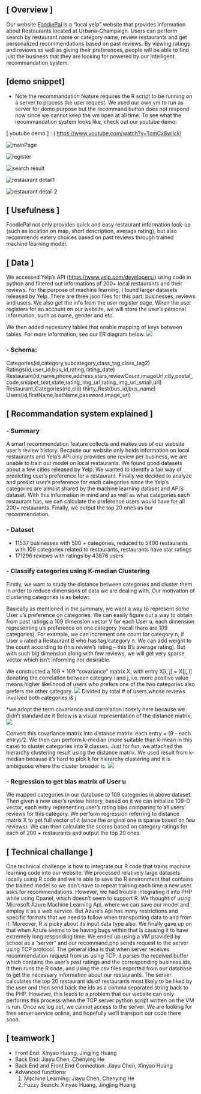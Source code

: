 ## [ Overview ]
Our website [FoodiePal](http://foodiepal.web.engr.illinois.edu) is a “local yelp” website that provides information about Restaurants located at Urbana-Champaign. Users can perform search by restaurant name or category name, review restaurants and get personalized recommendations based on past reviews. By viewing ratings and reviews as well as giving their preferences, people will be able to find just the business that they are looking for powered by our intelligent recommandation system. 

## [demo snippet]
- Note the recommandation feature requires the R script to be running on a server to process the user request. We used our own vm to run as server for demo purpose but the recommand button does not respond now since we cannot keep the vm open at all time. To see what the recommandation system looks like, check out our youtube demo: 

[ youtube demo ] : ( https://www.youtube.com/watch?v=TcmCx8wilck)

![mainPage](/snapShots/mainPage.JPG?raw=true)

![register](/snapShots/register.JPG?raw=true)

![search result](/snapShots/result.JPG?raw=true)

![restaurant detail1](/snapShots/detail1.JPG?raw=true)

![restaurant  detail 2](/snapShots/detail2.JPG?raw=true)

## [ Usefulness ]
FoodiePal not only provides quick and easy restaurant information look-up (such as location on map, short description, average rating), but also recommends eatery choices based on past reviews through trained machine learning model. 

## [ Data ]
We accessed Yelp’s API (https://www.yelp.com/developers/) using code in python and filtered out informations of 200+ local restaurants and their reviews. For the purpose of machine learning, I found larger datasets released by Yelp. There are three json files for this part: businesses, reviews and users. We also get the info from the user register page. When the user registers for an account on our website, we will store the user’s personal information, such as name, gender and etc. 

We then added necessary tables that enable mapping of keys between tables. For more information, see our ER diagram below. 
![](/snapShots/erDiagram.png?raw=true)
  ### - Schema:
Categories(id,category,subcategory,class_tag,class_tag2)
Ratings(id,user_id,bus_id,rating,rating_date)
Restaurant(id,name,phone,address,stars,reviewCount,imageUrl,city,postal_code,snippet_text,state,rating_img_url,rating_img_url_small,url)
Restaurant_Categories(rid,cid)
thirty_Rest(bus_id,bus_name)
Users(id,firstName,lastName,password,image_url) 

## [ Recommandation system explained ]
### - Summary
A smart recommendation feature collects and makes use of our website user’s review history. Because our website only holds information on local restaurants and Yelp’s API only provides one review per business, we are unable to train our model on local restaurants. We found good datasets about a few cities released by Yelp. We wanted to identify a fair way of predicting user’s preference for a restaurant. Finally we decided to analyze and predict user’s preference for each categories since the Yelp’s categories are almost shared by the machine learning dataset and API’s dataset. With this information in mind and as well as what categories each restaurant has, we can calculate the preference users would have for all 200+ restaurants. Finally, we output the top 20 ones as our recommendation. 

### - Dataset
- 11537 businesses with 500 + categories, reduced to 5400 restaurants with 109 categories related to restaurants, restaurants have star ratings
- 171296 reviews with ratings by 43876 users

### - Classify categories using K-median Clustering
Firstly, we want to study the distance between categories and cluster them in order to reduce dimensions of data we are dealing with. Our motivation of clustering categories is as below: 

Basically as mentioned in the summary, we want a way to represent some User u’s preference on categories. We can easily figure out a way to obtain from past ratings a 109 dimension vector V for each User u, each dimension representing u’s preference on one category (recall there are 109 categories). For example, we can increment one count for category n, if User u rated a Restaurant B who has tag/category n. We can add weight to the count according to (this review’s rating – this B’s average rating). But with such big dimension along with few reviews, we will get very sparse vector which isn’t informing nor desirable.

We constructed a 109 * 109 “covariance” matrix X, with entry X[i, j] = X[j, i] denoting the correlation between category i and j, i.e. more positive value means higher likelihood of users who prefers one of the two categories also prefers the other category. 
![](/snapShots/ml1.JPG?raw=true)
Divided by total # of users whose reviews involved both categories i& j

*we adopt the term covariance and correlation loosely here because we didn’t standardize it
Below is a visual representation of the distance matrix, 
![](/snapShots/ml2.jpg?raw=true)

Convert this covariance matrix into distance matrix: each entry = (9 - each entry)/2. We then can perform k-median (more suitable than k-mean in this case) to cluster categories into 9 classes. Just for fun, we attached the hierarchy clustering result using the distance matrix. We used result from k-median because it’s hard to pick k for hierarchy clustering and it is ambiguous where the cluster broader is.
 ![](/snapShots/ml3.jpg?raw=true)

### - Regression to get bias matrix of User u
We mapped categories in our database to 109 categories in above dataset. Then given a new user’s review history, based on it we can initialize 109-D vector, each entry representing user’s rating bias comparing to all users’ reviews for this category. We perform regression referring to distance matrix X to get full vector of it (since the original one is sparse based on few reviews). We can then calculate the scores based on category ratings for each of 200 + restaurants and output the top 20 ones.
 
## [ Technical challange ]
One technical challenge is how to integrate our R code that trains machine learning code into our website. We processed relatively large datasets locally using R code and we’re able to save the R environment that contains the trained model so we don’t have to repeat training each time a new user asks for recommendations. However, we had trouble integrating it into PHP while using Cpanel, which doesn’t seem to support R. 
We thought of using Microsoft Azure Machine Learning Api, where we can save our model and employ it as a web service. But Azure’s Api has many restrictions and specific formats that we need to follow when transporting data to and from it. Moreover, R is picky about its input data type also. We finally gave up on that when Azure seems to be having bugs within that is causing it to have extremely long responding time. 
We ended up using a VM provided by school as a “server” and our recommand.php sends request to the server using TCP protocol. The general idea is that when server receives recommendation request from us using TCP, it parses the received buffer which contains the user’s past ratings and the corresponding business ids. It then runs the R code, and using the csv files exported from our database to get the necessary information about our restaurants. The server calculates the top 20 restaurant ids of restaurants most likely to be liked by the user and then send back the ids as a comma separated string back to the PHP. 
However, this leads to a problem that our website can only performs this process when the TCP server python script written on the VM is run. Once we log out, we cannot access to the server. We are looking for free server service online, and hopefully we’ll transport our code there soon.

## [ teamwork ]
- Front End: Xinyao Huang, Jingjing Huang 
- Back End: Jiayu Chen, Chenying He
- Back End and Front End Connection: Jiayu Chen, Xinyao Huang
- Advanced functions:
    1) Machine Learning: Jiayu Chen, Chenying He
    2) Fuzzy Search:  Xinyao Huang, Jingjing Huang
